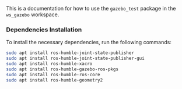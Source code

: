 This is a documentation for how to use the `gazebo_test` package in the `ws_gazebo` workspace.

### Dependencies Installation

To install the necessary dependencies, run the following commands:

```bash
sudo apt install ros-humble-joint-state-publisher
sudo apt install ros-humble-joint-state-publisher-gui
sudo apt install ros-humble-xacro
sudo apt install ros-humble-gazebo-ros-pkgs
sudo apt install ros-humble-ros-core
sudo apt install ros-humble-geometry2
